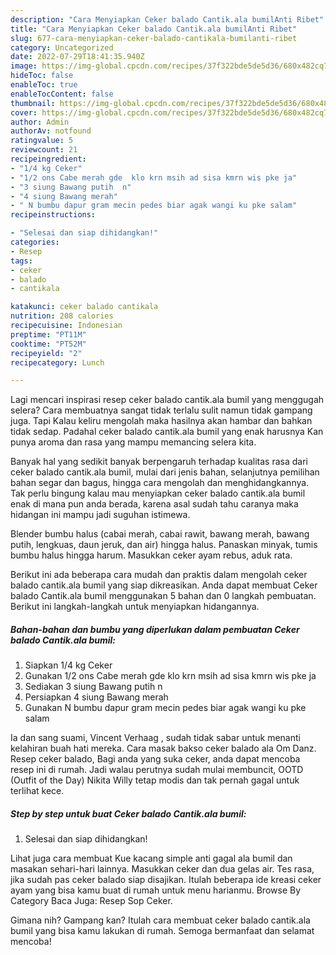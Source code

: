 ```yaml
---
description: "Cara Menyiapkan Ceker balado Cantik.ala bumilAnti Ribet"
title: "Cara Menyiapkan Ceker balado Cantik.ala bumilAnti Ribet"
slug: 677-cara-menyiapkan-ceker-balado-cantikala-bumilanti-ribet
category: Uncategorized
date: 2022-07-29T18:41:35.940Z
image: https://img-global.cpcdn.com/recipes/37f322bde5de5d36/680x482cq70/ceker-balado-cantikala-bumil-foto-resep-utama.jpg
hideToc: false
enableToc: true
enableTocContent: false
thumbnail: https://img-global.cpcdn.com/recipes/37f322bde5de5d36/680x482cq70/ceker-balado-cantikala-bumil-foto-resep-utama.jpg
cover: https://img-global.cpcdn.com/recipes/37f322bde5de5d36/680x482cq70/ceker-balado-cantikala-bumil-foto-resep-utama.jpg
author: Admin
authorAv: notfound
ratingvalue: 5
reviewcount: 21
recipeingredient:
- "1/4 kg Ceker"
- "1/2 ons Cabe merah gde  klo krn msih ad sisa kmrn wis pke ja"
- "3 siung Bawang putih  n"
- "4 siung Bawang merah"
- " N bumbu dapur gram mecin pedes biar agak wangi ku pke salam"
recipeinstructions:

- "Selesai dan siap dihidangkan!"
categories:
- Resep
tags:
- ceker
- balado
- cantikala

katakunci: ceker balado cantikala 
nutrition: 208 calories
recipecuisine: Indonesian
preptime: "PT11M"
cooktime: "PT52M"
recipeyield: "2"
recipecategory: Lunch

---
```



Lagi mencari inspirasi resep ceker balado cantik.ala bumil yang menggugah selera? Cara membuatnya sangat tidak terlalu sulit namun tidak gampang juga. Tapi Kalau keliru mengolah maka hasilnya akan hambar dan bahkan tidak sedap. Padahal ceker balado cantik.ala bumil yang enak harusnya Kan punya aroma dan rasa yang mampu memancing selera kita.


Banyak hal yang sedikit banyak berpengaruh terhadap kualitas rasa dari ceker balado cantik.ala bumil, mulai dari jenis bahan, selanjutnya pemilihan bahan segar dan bagus, hingga cara mengolah dan menghidangkannya. Tak perlu bingung kalau mau menyiapkan ceker balado cantik.ala bumil enak di mana pun anda berada, karena asal sudah tahu caranya maka hidangan ini mampu jadi suguhan istimewa.

Blender bumbu halus (cabai merah, cabai rawit, bawang merah, bawang putih, lengkuas, daun jeruk, dan air) hingga halus. Panaskan minyak, tumis bumbu halus hingga harum. Masukkan ceker ayam rebus, aduk rata.


Berikut ini ada beberapa cara mudah dan praktis dalam mengolah ceker balado cantik.ala bumil yang siap dikreasikan. Anda dapat membuat Ceker balado Cantik.ala bumil menggunakan 5 bahan dan 0 langkah pembuatan. Berikut ini langkah-langkah untuk menyiapkan hidangannya.

<!--inarticleads1-->

##### Bahan-bahan dan bumbu yang diperlukan dalam pembuatan Ceker balado Cantik.ala bumil:

1. Siapkan 1/4 kg Ceker
1. Gunakan 1/2 ons Cabe merah gde  klo krn msih ad sisa kmrn wis pke ja
1. Sediakan 3 siung Bawang putih  n
1. Persiapkan 4 siung Bawang merah
1. Gunakan  N bumbu dapur gram mecin pedes biar agak wangi ku pke salam


Ia dan sang suami, Vincent Verhaag , sudah tidak sabar untuk menanti kelahiran buah hati mereka. Cara masak bakso ceker balado ala Om Danz. Resep ceker balado, Bagi anda yang suka ceker, anda dapat mencoba resep ini di rumah. Jadi walau perutnya sudah mulai membuncit, OOTD (Outfit of the Day) Nikita Willy tetap modis dan tak pernah gagal untuk terlihat kece. 

<!--inarticleads2-->

##### Step by step untuk buat Ceker balado Cantik.ala bumil:


1. Selesai dan siap dihidangkan!

Lihat juga cara membuat Kue kacang simple anti gagal ala bumil dan masakan sehari-hari lainnya. Masukkan ceker dan dua gelas air. Tes rasa, jika sudah pas ceker balado siap disajikan. Itulah beberapa ide kreasi ceker ayam yang bisa kamu buat di rumah untuk menu harianmu. Browse By Category Baca Juga: Resep Sop Ceker. 

Gimana nih? Gampang kan? Itulah cara membuat ceker balado cantik.ala bumil yang bisa kamu lakukan di rumah. Semoga bermanfaat dan selamat mencoba!
